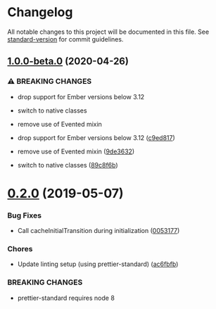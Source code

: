 # Changelog

All notable changes to this project will be documented in this file. See [standard-version](https://github.com/conventional-changelog/standard-version) for commit guidelines.

## [1.0.0-beta.0](https://github.com/Bagaar/ember-permissions/compare/v0.2.0...v1.0.0-beta.0) (2020-04-26)


### ⚠ BREAKING CHANGES

* drop support for Ember versions below 3.12
* switch to native classes
* remove use of Evented mixin

* drop support for Ember versions below 3.12 ([c9ed817](https://github.com/Bagaar/ember-permissions/commit/c9ed817637435df962f50e7e9cc3d1278ca66931))
* remove use of Evented mixin ([9de3632](https://github.com/Bagaar/ember-permissions/commit/9de3632f3af7ba009c58cd88c5d664f56f64a2ad))
* switch to native classes ([89c8f6b](https://github.com/Bagaar/ember-permissions/commit/89c8f6b4c9aa7863c430444f0a25c82a21d1d5d7))

<a name="0.2.0"></a>
# [0.2.0](https://github.com/Bagaar/ember-permissions/compare/v0.1.0...v0.2.0) (2019-05-07)


### Bug Fixes

* Call cacheInitialTransition during initialization ([0053177](https://github.com/Bagaar/ember-permissions/commit/0053177))


### Chores

* Update linting setup (using prettier-standard) ([ac6fbfb](https://github.com/Bagaar/ember-permissions/commit/ac6fbfb))


### BREAKING CHANGES

* prettier-standard requires node 8
